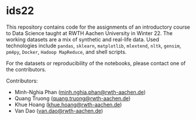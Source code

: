 # ids22
This repository contains code for the assignments of an introductory course to Data Science taught at RWTH Aachen University in Winter 22. The working datasets are a mix of synthetic and real-life data. Used technologies include `pandas`, `sklearn`, `matplotlib`, `mlextend`, `nltk`, `gensim`, `pm4py`, `Docker`, `Hadoop MapReduce`, and shell scripts.

For the datasets or reproducibility of the notebooks, please contact one of the contributors.

Contributors:
- Minh-Nghia Phan (minh.nghia.phan@rwth-aachen.de)
- Quang Truong (quang.truong@rwth-aachen.de)
- Khue Hoang (khue.hoang@rwth-aachen.de)
- Van Dao (van.dao@rwth-aachen.de)
